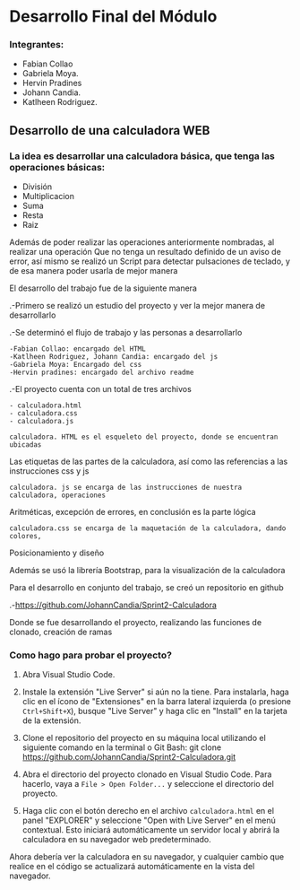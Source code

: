 <h1>Desarrollo Final del Módulo</h1>



<h3>Integrantes:</h3>
<ul>
	<li> Fabian Collao</li>
	<li> Gabriela Moya. </li>
	<li>Hervin Pradines </li>
	<li>Johann Candia.</li>
	<li> Katlheen Rodriguez. </li>

	
</ul>
<h2>Desarrollo de una calculadora WEB</h2>

<h3>La idea es desarrollar una calculadora básica, que tenga las operaciones básicas:</h3>
<ul>
<li>División</li>
<li>Multiplicacion</li>
<li>Suma</li>
<li>Resta</li>
<li>Raiz</li>
</ul>

Además de poder realizar las operaciones anteriormente nombradas, al realizar una operación 
Que no tenga un resultado definido de un aviso de error, así mismo se realizó un
Script para detectar pulsaciones de teclado, y de esa manera poder usarla de mejor manera

El desarrollo del trabajo fue de la siguiente manera

<p>.-Primero se realizó un estudio del proyecto y ver la mejor manera de desarrollarlo</p>
<p>.-Se determinó el flujo de trabajo y las personas a desarrollarlo</p>
	
	-Fabian Collao: encargado del HTML
	-Katlheen Rodriguez, Johann Candia: encargado del js
	-Gabriela Moya: Encargado del css
	-Hervin pradines: encargado del archivo readme

.-El proyecto cuenta con un total de tres archivos

	- calculadora.html
	- calculadora.css
	- calculadora.js

	calculadora. HTML es el esqueleto del proyecto, donde se encuentran ubicadas 
Las etiquetas de las partes de la calculadora, así como las referencias a las instrucciones
css y js

	calculadora. js se encarga de las instrucciones de nuestra calculadora, operaciones 
Aritméticas, excepción de errores, en conclusión es la parte lógica

	calculadora.css se encarga de la maquetación de la calculadora, dando colores,
Posicionamiento y diseño 

Además se usó la librería Bootstrap, para la visualización de la calculadora

Para el desarrollo en conjunto del trabajo, se creó un repositorio en github

.-https://github.com/JohannCandia/Sprint2-Calculadora

Donde se fue desarrollando el proyecto, realizando las funciones de clonado, creación
de ramas


<h3> Como hago para probar el proyecto? </h3> 

1. Abra Visual Studio Code.

2. Instale la extensión "Live Server" si aún no la tiene. Para instalarla, haga clic en el ícono de "Extensiones" en la barra lateral izquierda (o presione `Ctrl+Shift+X`), busque "Live Server" y haga clic en "Install" en la tarjeta de la extensión.

3. Clone el repositorio del proyecto en su máquina local utilizando el siguiente comando en la terminal o Git Bash:
git clone https://github.com/JohannCandia/Sprint2-Calculadora.git

4. Abra el directorio del proyecto clonado en Visual Studio Code. Para hacerlo, vaya a `File > Open Folder...` y seleccione el directorio del proyecto.


5. Haga clic con el botón derecho en el archivo `calculadora.html` en el panel "EXPLORER" y seleccione "Open with Live Server" en el menú contextual. Esto iniciará automáticamente un servidor local y abrirá la calculadora en su navegador web predeterminado.

Ahora debería ver la calculadora en su navegador, y cualquier cambio que realice en el código se actualizará automáticamente en la vista del navegador.

